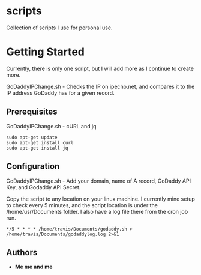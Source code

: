 # scripts

Collection of scripts I use for personal use.

# Getting Started

Currently, there is only one script, but I will add more as I continue to create more.

GoDaddyIPChange.sh - Checks the IP on ipecho.net, and compares it to the IP address GoDaddy has for a given record.

## Prerequisites

GoDaddyIPChange.sh - cURL and jq

```
sudo apt-get update
sudo apt-get install curl
sudo apt-get install jq
```

## Configuration

GoDaddyIPChange.sh - Add your domain, name of A record, GoDaddy API Key, and Godaddy API Secret. 

Copy the script to any location on your linux machine. I currently mine setup to check every 5 minutes, and the script location is under the /home/usr/Documents folder. I also have a log file there from the cron job run.

```
*/5 * * * * /home/travis/Documents/godaddy.sh > /home/travis/Documents/godaddylog.log 2>&1
```

## Authors

* **Me me and me**